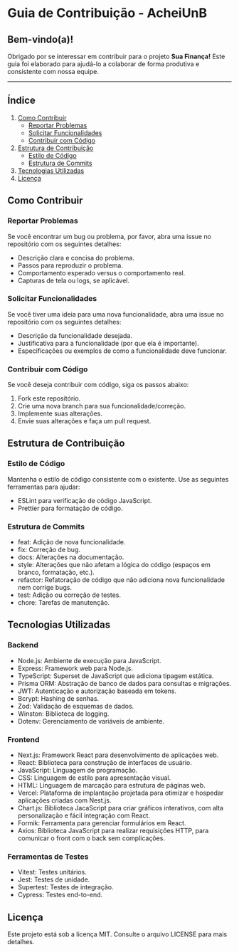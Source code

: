 # **Guia de Contribuição - AcheiUnB**

## **Bem-vindo(a)!**

Obrigado por se interessar em contribuir para o projeto **Sua Finança!** Este guia foi elaborado para ajudá-lo a colaborar de forma produtiva e consistente com nossa equipe.

---

## Índice

1. [Como Contribuir](#como-contribuir)
   - [Reportar Problemas](#reportar-problemas)
   - [Solicitar Funcionalidades](#solicitar-funcionalidades)
   - [Contribuir com Código](#contribuir-com-código)
2. [Estrutura de Contribuição](#estrutura-de-contribuição)
   - [Estilo de Código](#estilo-de-código)
   - [Estrutura de Commits](#estrutura-de-commits)
3. [Tecnologias Utilizadas](#tecnologias-utilizadas)
4. [Licença](#licença)

## Como Contribuir

### Reportar Problemas

Se você encontrar um bug ou problema, por favor, abra uma issue no repositório com os seguintes detalhes:

- Descrição clara e concisa do problema.
- Passos para reproduzir o problema.
- Comportamento esperado versus o comportamento real.
- Capturas de tela ou logs, se aplicável.

### Solicitar Funcionalidades

Se você tiver uma ideia para uma nova funcionalidade, abra uma issue no repositório com os seguintes detalhes:

- Descrição da funcionalidade desejada.
- Justificativa para a funcionalidade (por que ela é importante).
- Especificações ou exemplos de como a funcionalidade deve funcionar.

### Contribuir com Código

Se você deseja contribuir com código, siga os passos abaixo:

1. Fork este repositório.
2. Crie uma nova branch para sua funcionalidade/correção.
3. Implemente suas alterações.
4. Envie suas alterações e faça um pull request.

## Estrutura de Contribuição

### Estilo de Código

Mantenha o estilo de código consistente com o existente. Use as seguintes ferramentas para ajudar:

- ESLint para verificação de código JavaScript.
- Prettier para formatação de código.

### Estrutura de Commits

- feat: Adição de nova funcionalidade.
- fix: Correção de bug.
- docs: Alterações na documentação.
- style: Alterações que não afetam a lógica do código (espaços em branco, formatação, etc.).
- refactor: Refatoração de código que não adiciona nova funcionalidade nem corrige bugs.
- test: Adição ou correção de testes.
- chore: Tarefas de manutenção.

## Tecnologias Utilizadas

### Backend
- Node.js: Ambiente de execução para JavaScript.
- Express: Framework web para Node.js.
- TypeScript: Superset de JavaScript que adiciona tipagem estática.
- Prisma ORM: Abstração de banco de dados para consultas e migrações.
- JWT: Autenticação e autorização baseada em tokens.
- Bcrypt: Hashing de senhas.
- Zod: Validação de esquemas de dados.
- Winston: Biblioteca de logging.
- Dotenv: Gerenciamento de variáveis de ambiente.

### Frontend
- Next.js: Framework React para desenvolvimento de aplicações web.
- React: Biblioteca para construção de interfaces de usuário.
- JavaScript: Linguagem de programação.
- CSS: Linguagem de estilo para apresentação visual.
- HTML: Linguagem de marcação para estrutura de páginas web.
- Vercel: Plataforma de implantação projetada para otimizar e hospedar aplicações criadas com Nest.js.
- Chart.js: Biblioteca JacaScript para criar gráficos interativos, com alta personalização e fácil integração com React.
- Formik: Ferramenta para gerenciar formulários em React.
- ⁠Axios: Biblioteca JavaScript para realizar requisições HTTP, para comunicar o front com o back sem complicações.

### Ferramentas de Testes
- Vitest: Testes unitários.
- Jest: Testes de unidade.
- Supertest: Testes de integração.
- Cypress: Testes end-to-end.

## Licença

Este projeto está sob a licença MIT. Consulte o arquivo LICENSE para mais detalhes.
